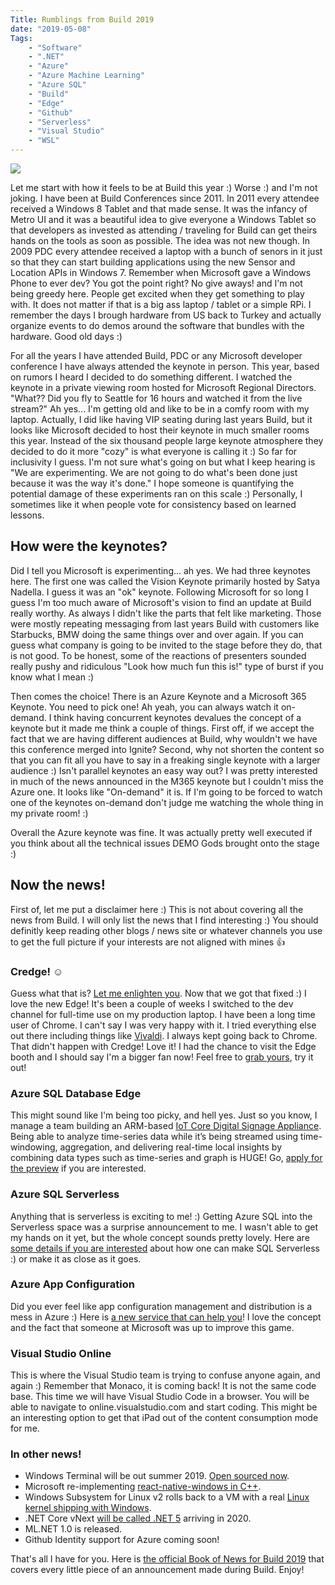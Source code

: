 ```yaml
---
Title: Rumblings from Build 2019
date: "2019-05-08" 
Tags: 
    - "Software"
    - ".NET"
    - "Azure"
    - "Azure Machine Learning"
    - "Azure SQL"
    - "Build"
    - "Edge"
    - "Github"
    - "Serverless"
    - "Visual Studio"
    - "WSL"
---
```


![](/media/2019/build-2019.jpg)

Let me start with how it feels to be at Build this year :) Worse :) and I'm not joking. I have been at Build Conferences since 2011. In 2011 every attendee received a Windows 8 Tablet and that made sense. It was the infancy of Metro UI and it was a beautiful idea to give everyone a Windows Tablet so that developers as invested as attending / traveling for Build can get theirs hands on the tools as soon as possible. The idea was not new though. In 2009 PDC every attendee received a laptop with a bunch of senors in it just so that they can start building applications using the new Sensor and Location APIs in Windows 7. Remember when Microsoft gave a Windows Phone to ever dev? You got the point right? No give aways! and I'm not being greedy here. People get excited when they get something to play with. It does not matter if that is a big ass laptop / tablet or a simple RPi. I remember the days I brough hardware from US back to Turkey and actually organize events to do demos around the software that bundles with the hardware. Good old days :)

For all the years I have attended Build, PDC or any Microsoft developer conference I have always attended the keynote in person. This year, based on rumors I heard I decided to do something different. I watched the keynote in a private viewing room hosted for Microsoft Regional Directors. "What?? Did you fly to Seattle for 16 hours and watched it from the live stream?" Ah yes... I'm getting old and like to be in a comfy room with my laptop. Actually, I did like having VIP seating during last years Build, but it looks like Microsoft decided to host their keynote in much smaller rooms this year. Instead of the six thousand people large keynote atmosphere they decided to do it more "cozy" is what everyone is calling it :) So far for inclusivity I guess. I'm not sure what's going on but what I keep hearing is "We are experimenting. We are not going to do what's been done just because it was the way it's done." I hope someone is quantifying the potential damage of these experiments ran on this scale :) Personally, I sometimes like it when people vote for consistency based on learned lessons. 

## How were the keynotes?

Did I tell you Microsoft is experimenting... ah yes. We had three keynotes here. The first one was called the Vision Keynote primarily hosted by Satya Nadella. I guess it was an "ok" keynote. Following Microsoft for so long I guess I'm too much aware of Microsoft's vision to find an update at Build really worthy. As always I didn't like the parts that felt like marketing. Those were mostly repeating messaging from last years Build with customers like Starbucks, BMW doing the same things over and over again. If you can guess what company is going to be invited to the stage before they do, that is not good. To be honest, some of the reactions of presenters sounded really pushy and ridiculous "Look how much fun this is!" type of burst if you know what I mean :) 

Then comes the choice! There is an Azure Keynote and a Microsoft 365 Keynote. You need to pick one! Ah yeah, you can always watch it on-demand. I think having concurrent keynotes devalues the concept of a keynote but it made me think a couple of things. First off, if we accept the fact that we are having different audiences at Build, why wouldn't we have this conference merged into Ignite? Second, why not shorten the content so that you can fit all you have to say in a freaking single keynote with a larger audience :) Isn't parallel keynotes an easy way out? I was pretty interested in much of the news announced in the M365 keynote but I couldn't miss the Azure one. It looks like "On-demand" it is. If I'm going to be forced to watch one of the keynotes on-demand don't judge me watching the whole thing in my private room! :) 

Overall the Azure keynote was fine. It was actually pretty well executed if you think about all the technical issues DEMO Gods brought onto the stage :) 

## Now the news!

First of, let me put a disclaimer here :) This is not about covering all the news from Build. I will only list the news that I find interesting :) You should definitly keep reading other blogs / news site or whatever channels you use to get the full picture if your interests are not aligned with mines 👍

### Credge! ☺

Guess what that is? [Let me enlighten you](https://www.urbandictionary.com/define.php?term=Microsoft%20Credge). Now that we got that fixed :) I love the new Edge! It's been a couple of weeks I switched to the dev channel for full-time use on my production laptop. I have been a long time user of Chrome. I can't say I was very happy with it. I tried everything else out there including things like [Vivaldi](https://vivaldi.com/). I always kept going back to Chrome. That didn't happen with Credge! Love it! I had the chance to visit the Edge booth and I should say I'm a bigger fan now! Feel free to [grab yours](https://www.microsoftedgeinsider.com/en-us/), try it out!

### Azure SQL Database Edge

This might sound like I'm being too picky, and hell yes. Just so you know, I manage a team building an ARM-based [IoT Core Digital Signage Appliance](https://www.xogo.io/). Being able to analyze time-series data while it’s being streamed using time-windowing, aggregation, and delivering real-time local insights by combining data types such as time-series and graph is HUGE! Go, [apply for the preview](https://azure.microsoft.com/en-us/services/sql-edge/) if you are interested.

### Azure SQL Serverless

Anything that is serverless is exciting to me! :) Getting Azure SQL into the Serverless space was a surprise announcement to me. I wasn't able to get my hands on it yet, but the whole concept sounds pretty lovely. Here are [some details if you are interested](https://docs.microsoft.com/en-us/azure/azure-sql/database/serverless-tier-overview) about how one can make SQL Serverless :) or make it as close as it goes. 

### Azure App Configuration

Did you ever feel like app configuration management and distribution is a mess in Azure :) Here is [a new service that can help you](https://docs.microsoft.com/en-us/azure/azure-app-configuration/overview)! I love the concept and the fact that someone at Microsoft was up to improve this game. 

### Visual Studio Online

This is where the Visual Studio team is trying to confuse anyone again, and again :) Remember that Monaco, it is coming back! It is not the same code base. This time we will have Visual Studio Code in a browser. You will be able to navigate to online.visualstudio.com and start coding. This might be an interesting option to get that iPad out of the content consumption mode for me. 

### In other news!

- Windows Terminal will be out summer 2019. [Open sourced now](https://devblogs.microsoft.com/commandline/introducing-windows-terminal/). 
- Microsoft re-implementing [react-native-windows in C++](https://github.com/Microsoft/react-native-windows/).
- Windows Subsystem for Linux v2 rolls back to a VM with a real [Linux kernel shipping with Windows](https://devblogs.microsoft.com/commandline/announcing-wsl-2/).
- .NET Core vNext [will be called .NET 5](https://devblogs.microsoft.com/dotnet/introducing-net-5/) arriving in 2020.
- ML.NET 1.0 is released.
- Github Identity support for Azure coming soon!

That's all I have for you. Here is [the official Book of News for Build 2019](https://news.microsoft.com/wp-content/uploads/prod/sites/558/2019/05/FINAL-Book-of-News-Build-2019-5.6.19-2.pdf) that covers every little piece of an announcement made during Build. Enjoy!
